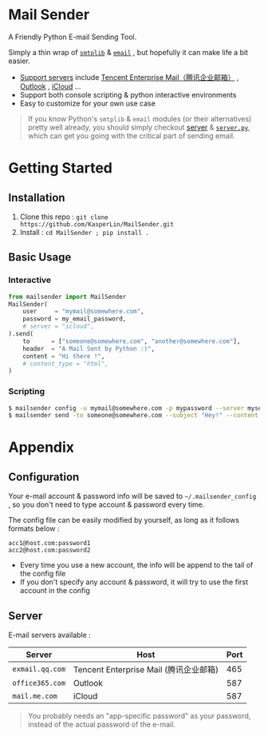 # Mail Sender

A Friendly Python E-mail Sending Tool. 

Simply a thin wrap of [`smtplib`](https://docs.python.org/3/library/smtplib.html) & [`email`](https://docs.python.org/3/library/email.html) , but hopefully it can make life a bit easier.  

- [Support servers](#server) include [Tencent Enterprise Mail（腾讯企业邮箱）](https://exmail.qq.com/) , [Outlook](https://exmail.qq.com/) , [iCloud](https://support.apple.com/en-us/HT201342) ... 
- Support both console scripting & python interactive environments
- Easy to customize for your own use case 

> If you know Python's `smtplib` & `email` modules (or their alternatives) pretty well already, you should simply checkout [server](#server) & [`server.py`](https://github.com/KasperLin/MailSender/blob/master/mailsender/server.py), which can get you going with the critical part of sending email. 

# Getting Started

## Installation

1. Clone this repo : `git clone https://github.com/KasperLin/MailSender.git` 
2. Install :  `cd MailSender ; pip install .`   

## Basic Usage

### Interactive

```python
from mailsender import MailSender
MailSender(
	user     = "mymail@somewhere.com", 
	password = my_email_password, 
    # server = "icloud",
).send(
	to      = ["someone@somewhere.com", "another@somewhere.com"], 
	header  = "A Mail Sent by Python :)",
	content = "Hi there !", 
    # content_type = "html",
)
```

### Scripting

```bash
$ mailsender config -u mymail@somewhere.com -p mypassword --server myserver
$ mailsender send -to someone@somewhere.com --subject "Hey!" --content "How r u?"
```

# Appendix

## Configuration

Your e-mail account & password info will be saved to `~/.mailsender_config` , so you don't need to type account & password every time. 

The config file can be easily modified by yourself, as long as it follows formats below : 

```
acc1@host.com:password1
acc2@host.com:password2
```

- Every time you use a new account, the info will be append to the tail of the config file
- If you don't specify any account & password, it will try to use the first account in the config 

## Server

E-mail servers available : 

| Server          | Host                                   | Port |
| --------------- | -------------------------------------- | ---- |
| `exmail.qq.com` | Tencent Enterprise Mail (腾讯企业邮箱)   | 465  |
| `office365.com` | Outlook                                | 587  |
| `mail.me.com`   | iCloud                                 | 587  |

> You probably needs an "app-specific password" as your password, instead of the actual password of the e-mail. 